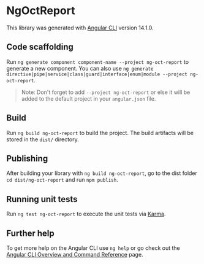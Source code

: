 # NgOctReport

This library was generated with [Angular CLI](https://github.com/angular/angular-cli) version 14.1.0.

## Code scaffolding

Run `ng generate component component-name --project ng-oct-report` to generate a new component. You can also use `ng generate directive|pipe|service|class|guard|interface|enum|module --project ng-oct-report`.
> Note: Don't forget to add `--project ng-oct-report` or else it will be added to the default project in your `angular.json` file. 

## Build

Run `ng build ng-oct-report` to build the project. The build artifacts will be stored in the `dist/` directory.

## Publishing

After building your library with `ng build ng-oct-report`, go to the dist folder `cd dist/ng-oct-report` and run `npm publish`.

## Running unit tests

Run `ng test ng-oct-report` to execute the unit tests via [Karma](https://karma-runner.github.io).

## Further help

To get more help on the Angular CLI use `ng help` or go check out the [Angular CLI Overview and Command Reference](https://angular.io/cli) page.
